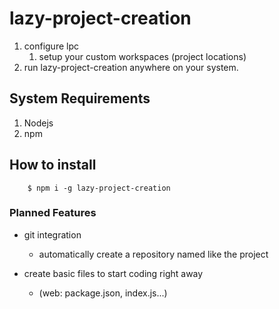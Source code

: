 # lazy-project-creation

1. configure lpc 
   1. setup your custom workspaces (project locations)
2. run lazy-project-creation anywhere on your system.


## System Requirements
1. Nodejs
2. npm


## How to install

        $ npm i -g lazy-project-creation


### Planned Features
* git integration
  * automatically create a repository named like the project

* create basic files to start coding right away
  * (web: package.json, index.js...)
